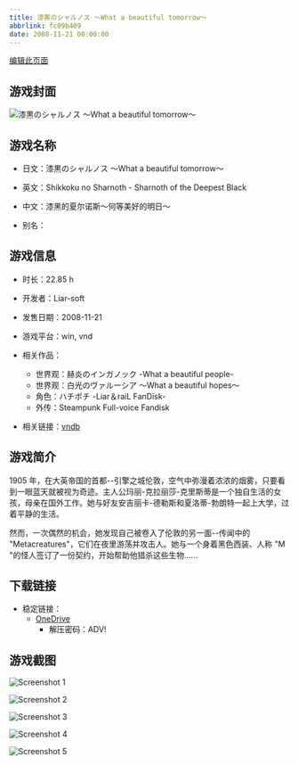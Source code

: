```yaml
---
title: 漆黒のシャルノス ～What a beautiful tomorrow～
abbrlink: fc09b409
date: 2008-11-21 00:00:00
---
```

[编辑此页面](https://github.com/ACG-3/ADV3-source/blob/main/source/_posts/games/%E6%BC%86%E9%BB%92%E3%81%AE%E3%82%B7%E3%83%A3%E3%83%AB%E3%83%8E%E3%82%B9%20%EF%BD%9EWhat%20a%20beautiful%20tomorrow%EF%BD%9E.md)

## 游戏封面

![漆黒のシャルノス ～What a beautiful tomorrow～](https://pan.timero.xyz/onedrive/img_lib_001/%E6%BC%86%E9%BB%92%E3%81%AE%E3%82%B7%E3%83%A3%E3%83%AB%E3%83%8E%E3%82%B9%20%EF%BD%9EWhat%20a%20beautiful%20tomorrow%EF%BD%9E_cover.avif)


## 游戏名称

- 日文：漆黒のシャルノス ～What a beautiful tomorrow～
- 英文：Shikkoku no Sharnoth - Sharnoth of the Deepest Black
- 中文：漆黑的夏尔诺斯～何等美好的明日～

- 别名：


## 游戏信息

- 时长：22.85 h
- 开发者：Liar-soft
- 发售日期：2008-11-21
- 游戏平台：win, vnd
- 相关作品：
   - 世界观：赫炎のインガノック -What a beautiful people-
   - 世界观：白光のヴァルーシア ～What a beautiful hopes～
   - 角色：ハチポチ -Liar＆raiL FanDisk-
   - 外传：Steampunk Full-voice Fandisk

- 相关链接：[vndb](https://vndb.org/v1027)


## 游戏简介

1905 年，在大英帝国的首都--引擎之城伦敦，空气中弥漫着浓浓的烟雾，只要看到一眼蓝天就被视为奇迹。主人公玛丽-克拉丽莎-克里斯蒂是一个独自生活的女孩，母亲在国外工作。她与好友安吉丽卡-德勒斯和夏洛蒂-勃朗特一起上大学，过着平静的生活。

然而，一次偶然的机会，她发现自己被卷入了伦敦的另一面--传闻中的 "Metacreatures"，它们在夜里游荡并攻击人。她与一个身着黑色西装、人称 "M "的怪人签订了一份契约，开始帮助他猎杀这些生物......


## 下载链接

- 稳定链接：
    - [OneDrive](https://pan.timero.xyz/onedrive/adv_lib_001/%E6%BC%86%E9%BB%92%E3%81%AE%E3%82%B7%E3%83%A3%E3%83%AB%E3%83%8E%E3%82%B9%20%EF%BD%9EWhat%20a%20beautiful%20tomorrow%EF%BD%9E)
        - 解压密码：ADV!



## 游戏截图


![Screenshot 1](https://pan.timero.xyz/onedrive/img_lib_001/%E6%BC%86%E9%BB%92%E3%81%AE%E3%82%B7%E3%83%A3%E3%83%AB%E3%83%8E%E3%82%B9%20%EF%BD%9EWhat%20a%20beautiful%20tomorrow%EF%BD%9E_Screenshot_1.avif)

![Screenshot 2](https://pan.timero.xyz/onedrive/img_lib_001/%E6%BC%86%E9%BB%92%E3%81%AE%E3%82%B7%E3%83%A3%E3%83%AB%E3%83%8E%E3%82%B9%20%EF%BD%9EWhat%20a%20beautiful%20tomorrow%EF%BD%9E_Screenshot_2.avif)

![Screenshot 3](https://pan.timero.xyz/onedrive/img_lib_001/%E6%BC%86%E9%BB%92%E3%81%AE%E3%82%B7%E3%83%A3%E3%83%AB%E3%83%8E%E3%82%B9%20%EF%BD%9EWhat%20a%20beautiful%20tomorrow%EF%BD%9E_Screenshot_3.avif)

![Screenshot 4](https://pan.timero.xyz/onedrive/img_lib_001/%E6%BC%86%E9%BB%92%E3%81%AE%E3%82%B7%E3%83%A3%E3%83%AB%E3%83%8E%E3%82%B9%20%EF%BD%9EWhat%20a%20beautiful%20tomorrow%EF%BD%9E_Screenshot_4.avif)

![Screenshot 5](https://pan.timero.xyz/onedrive/img_lib_001/%E6%BC%86%E9%BB%92%E3%81%AE%E3%82%B7%E3%83%A3%E3%83%AB%E3%83%8E%E3%82%B9%20%EF%BD%9EWhat%20a%20beautiful%20tomorrow%EF%BD%9E_Screenshot_5.avif)

